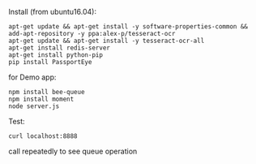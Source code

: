 Install (from ubuntu16.04):

```
apt-get update && apt-get install -y software-properties-common && add-apt-repository -y ppa:alex-p/tesseract-ocr
apt-get update && apt-get install -y tesseract-ocr-all 
apt-get install redis-server
apt-get install python-pip
pip install PassportEye
```

for Demo app:
```
npm install bee-queue
npm install moment
node server.js
```

Test:

```
curl localhost:8888
```

call repeatedly to see queue operation
